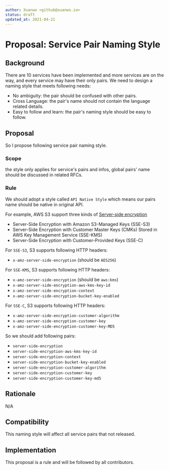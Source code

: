 ```yaml
---
author: Xuanwo <github@xuanwo.io>
status: draft
updated_at: 2021-04-21
---
```


# Proposal: Service Pair Naming Style

## Background

There are 10 services have been implemented and more services are on the way, and every service may have their only pairs. We need to design a naming style that meets following needs:

- No ambiguity: the pair should be confused with other pairs.
- Cross Language: the pair's name should not contain the language related details.
- Easy to follow and learn: the pair's naming style should be easy to follow.

## Proposal

So I propose following service pair naming style.

### Scope

the style only applies for service's pairs and infos, global pairs' name should be discussed in related RFCs.

### Rule

We should adopt a style called `API Native Style` which means our pairs name should be native in original API.

For example, AWS S3 support three kinds of [Server-side encryption](https://docs.aws.amazon.com/AmazonS3/latest/userguide/serv-side-encryption.html)

- Server-Side Encryption with Amazon S3-Managed Keys (SSE-S3)
- Server-Side Encryption with Customer Master Keys (CMKs) Stored in AWS Key Management Service (SSE-KMS)
- Server-Side Encryption with Customer-Provided Keys (SSE-C)


For `SSE-S3`, S3 supports following HTTP headers:

- `x-amz-server-side-encryption` (should be `AES256`)

For `SSE-KMS`, S3 supports following HTTP headers:

- `x-amz-server-side-encryption` (should be `aws:kms`)
- `x-amz-server-side-encryption-aws-kms-key-id`
- `x-amz-server-side-encryption-context`
- `x-amz-server-side-encryption-bucket-key-enabled`

For `SSE-C`, S3 supports following HTTP headers:

- `x-amz-server-side-encryption-customer-algorithm`
- `x-amz-server-side-encryption-customer-key`
- `x-amz-server-side-encryption-customer-key-MD5`

So we should add following pairs:

- `server-side-encryption`
- `server-side-encryption-aws-kms-key-id`
- `server-side-encryption-context`
- `server-side-encryption-bucket-key-enabled`
- `server-side-encryption-customer-algorithm`
- `server-side-encryption-customer-key`
- `server-side-encryption-customer-key-md5`

## Rationale

N/A

## Compatibility

This naming style will affect all service pairs that not released.

## Implementation

This proposal is a rule and will be followed by all contributors.